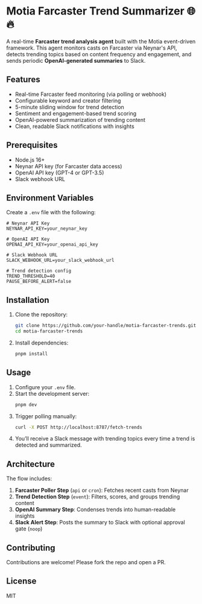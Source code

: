 # Motia Farcaster Trend Summarizer 🌐🔥

A real-time **Farcaster trend analysis agent** built with the Motia event-driven framework. This agent monitors casts on Farcaster via Neynar's API, detects trending topics based on content frequency and engagement, and sends periodic **OpenAI-generated summaries** to Slack.

## Features

- Real-time Farcaster feed monitoring (via polling or webhook)
- Configurable keyword and creator filtering
- 5-minute sliding window for trend detection
- Sentiment and engagement-based trend scoring
- OpenAI-powered summarization of trending content
- Clean, readable Slack notifications with insights

## Prerequisites

- Node.js 16+
- Neynar API key (for Farcaster data access)
- OpenAI API key (GPT-4 or GPT-3.5)
- Slack webhook URL

## Environment Variables

Create a `.env` file with the following:

```env
# Neynar API Key
NEYNAR_API_KEY=your_neynar_key

# OpenAI API Key
OPENAI_API_KEY=your_openai_api_key

# Slack Webhook URL
SLACK_WEBHOOK_URL=your_slack_webhook_url

# Trend detection config
TREND_THRESHOLD=40
PAUSE_BEFORE_ALERT=false
```

## Installation

1. Clone the repository:
   ```bash
   git clone https://github.com/your-handle/motia-farcaster-trends.git
   cd motia-farcaster-trends
   ```

2. Install dependencies:
   ```bash
   pnpm install
   ```

## Usage

1. Configure your `.env` file.
2. Start the development server:
   ```bash
   pnpm dev
   ```
3. Trigger polling manually:
   ```bash
   curl -X POST http://localhost:8787/fetch-trends
   ```
4. You’ll receive a Slack message with trending topics every time a trend is detected and summarized.

## Architecture

The flow includes:

1. **Farcaster Poller Step** (`api` or `cron`): Fetches recent casts from Neynar
2. **Trend Detection Step** (`event`): Filters, scores, and groups trending content
3. **OpenAI Summary Step**: Condenses trends into human-readable insights
4. **Slack Alert Step**: Posts the summary to Slack with optional approval gate (`noop`)

## Contributing

Contributions are welcome! Please fork the repo and open a PR.

## License

MIT
